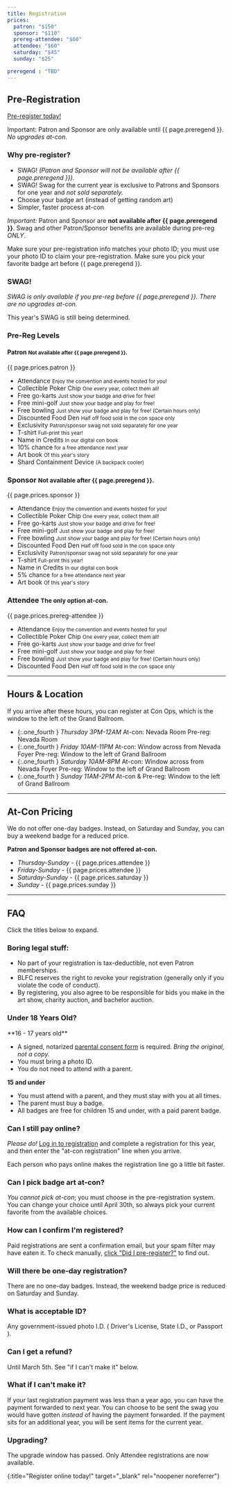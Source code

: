 ```yaml
---
title: Registration
prices:
  patron: "$150"
  sponsor: "$110"
  prereg-attendee: "$60"
  attendee: "$60"
  saturday: "$45"
  sunday: "$25"

preregend : "TBD"
---
```


## Pre-Registration

[Pre-register today!][reglink]

Important: Patron and Sponsor are only available until {{ page.preregend }}. *No upgrades at-con*.

### Why pre-register?

- SWAG! *(Patron and Sponsor will not be available after {{ page.preregend }}).*
- SWAG! Swag for the current year is exclusive to Patrons and Sponsors for one year and *not sold separately.*
- Choose your badge art (instead of getting random art)
- Simpler, faster process at-con

*Important:* Patron and Sponsor are **not available after {{ page.preregend }}**. Swag and other Patron/Sponsor benefits are available during pre-reg *ONLY*.

Make sure your pre-registration info matches your photo ID; you must use your photo ID to claim your pre-registration. Make sure you pick your favorite badge art before {{ page.preregend }}.

### SWAG!

*SWAG is only available if you pre-reg before {{ page.preregend }}. There are no upgrades at-con.*

This year's SWAG is still being determined.

### Pre-Reg Levels

#### Patron <small>Not available after {{ page.preregend }}.</small>

{{ page.prices.patron }}

- Attendance
	<small>Enjoy the convention and events hosted for you!</small>
- Collectible Poker Chip
	<small>One every year, collect them all!</small>
- Free go-karts
	<small>Just show your badge and drive for free!</small>
- Free mini-golf
	<small>Just show your badge and play for free!</small>
- Free bowling
	<small>Just show your badge and play for free! (Certain hours only)</small>
- Discounted Food Den
	<small>Half off food sold in the con space only</small>
- Exclusivity
	<small>Patron/sponsor swag not sold separately for one year</small>
- T-shirt
	<small>Full-print this year!</small>
- Name in Credits
	<small>In our digital con book</small>
- 10% chance
	<small>for a free attendance next year</small>
- Art book
	<small>Of this year's story</small>
- Shard Containment Device
	<small>(A backpack cooler)</small>



### Sponsor <small>Not available after {{ page.preregend }}.</small>

{{ page.prices.sponsor }}

- Attendance
	<small>Enjoy the convention and events hosted for you!</small>
- Collectible Poker Chip
	<small>One every year, collect them all!</small>
- Free go-karts
	<small>Just show your badge and drive for free!</small>
- Free mini-golf
	<small>Just show your badge and play for free!</small>
- Free bowling
	<small>Just show your badge and play for free! (Certain hours only)</small>
- Discounted Food Den
	<small>Half off food sold in the con space only</small>
- Exclusivity
	<small>Patron/sponsor swag not sold separately for one year</small>
- T-shirt
	<small>Full-print this year!</small>
- Name in Credits
	<small>In our digital con book</small>
- 5% chance
	<small>for a free attendance next year</small>
- Art book
	<small>Of this year's story</small>



### Attendee <small>The only option at-con.</small>

{{ page.prices.prereg-attendee }}

- Attendance
	<small>Enjoy the convention and events hosted for you!</small>
- Collectible Poker Chip
	<small>One every year, collect them all!</small>
- Free go-karts
	<small>Just show your badge and drive for free!</small>
- Free mini-golf
	<small>Just show your badge and play for free!</small>
- Free bowling
	<small>Just show your badge and play for free! (Certain hours only)</small>
- Discounted Food Den
	<small>Half off food sold in the con space only</small>

<div class="clear"></div>



----


## Hours &amp; Location

If you arrive after these hours, you can register at Con Ops, which is the window to the left of the Grand Ballroom.

- {:.one_fourth } *Thursday 3PM-12AM*
	At-con: Nevada Room 
	Pre-reg: Nevada Room
- {:.one_fourth } *Friday 10AM-11PM*
	At-con: Window across from Nevada Foyer 
	Pre-reg: Window to the left of Grand Ballroom
- {:.one_fourth } *Saturday 10AM-8PM*
	At-con: Window across from Nevada Foyer 
	Pre-reg: Window to the left of Grand Ballroom
- {:.one_fourth } *Sunday 11AM-2PM*
	At-con &amp; Pre-reg: Window to the left of Grand Ballroom


<div class="clear"></div>



---- 


## At-Con Pricing

We do not offer one-day badges. Instead, on Saturday and Sunday, you can buy a weekend badge for a reduced price.

**Patron and Sponsor badges are not offered at-con.**

- *Thursday-Sunday* - {{ page.prices.attendee }}
- *Friday-Sunday* - {{ page.prices.attendee }}
- *Saturday-Sunday* - {{ page.prices.saturday }}
- *Sunday* - {{ page.prices.sunday }}





----




## FAQ

Click the titles below to expand.

### Boring legal stuff:

- No part of your registration is tax-deductible, not even Patron memberships.
- BLFC reserves the right to revoke your registration (generally only if you violate the code of conduct).
- By registering, you also agree to be responsible for bids you make in the art show, charity auction, and bachelor auction.

<div class="chunk-accordion">
<h3 class="accordion-title">Under 18 Years Old?</h3>
<div class="accordion-content">
**16 - 17 years old**

- A signed, notarized <a href="https://reg.goblfc.org/BLFCParentalConsentForm.pdf">parental consent form</a> is required. *Bring the original, not a copy.*
- You must bring a photo ID.
- You do not need to attend with a parent.


**15 and under**

- You must attend with a parent, and they must stay with you at all times.
- The parent must buy a badge.
- All badges are free for children 15 and under, with a paid parent badge.
</div>
</div>

<div class="chunk-accordion">
<h3 class="accordion-title">Can I still pay online?</h3>
<div class="accordion-content">

*Please do!* [Log in to registration][reglink] and complete a registration for this year, and then enter the "at-con registration" line when you arrive.

Each person who pays online makes the registration line go a little bit faster.

</div>
</div>

<div class="chunk-accordion">
<h3 class="accordion-title">Can I pick badge art at-con?</h3>
<div class="accordion-content">

*You cannot pick at-con*; you must choose in the pre-registration system.
You can change your choice until April 30th, so always pick your current favorite from the available choices.

</div>
</div>

<div class="chunk-accordion">
<h3 class="accordion-title">How can I confirm I'm registered?</h3>
<div class="accordion-content">

Paid registrations are sent a confirmation email, but your spam filter may have eaten it. To check manually, [click "Did I pre-register?"][reglink] to find out.

</div>
</div>

<div class="chunk-accordion">
<h3 class="accordion-title">Will there be one-day registration?</h3>
<div class="accordion-content">

There are no one-day badges. Instead, the weekend badge price is reduced on Saturday and Sunday.

</div>
</div>

<div class="chunk-accordion">
<h3 class="accordion-title">What is acceptable ID?</h3>
<div class="accordion-content">

Any government-issued photo I.D. ( Driver's License, State I.D., or Passport ).

</div>
</div>

<div class="chunk-accordion">
<h3 class="accordion-title">Can I get a refund?</h3>
<div class="accordion-content">

Until March 5th. See "if I can't make it" below.

</div>
</div>

<div class="chunk-accordion">
<h3 class="accordion-title">What if I can't make it?</h3>
<div class="accordion-content">

If your last registration payment was less than a year ago, you can have the payment forwarded to next year. You can choose to be sent the swag you would have gotten *instead* of having the payment forwarded. If the payment sits for an additional year, you will be sent items for the current year.

</div>
</div>

<div class="chunk-accordion">
<h3 class="accordion-title">Upgrading?</h3>
<div class="accordion-content">

<!--
You can upgrade until April 30th by picking the higher tier in reg, and paying the difference. *Upgrades are not available after that*.
-->
<?
test 2
?>
The upgrade window has passed. Only Attendee registrations are now available.

</div>
</div>



[reglink]: https://reg.goblfc.org/
{:title="Register online today!" target="_blank" rel="noopener noreferrer"}